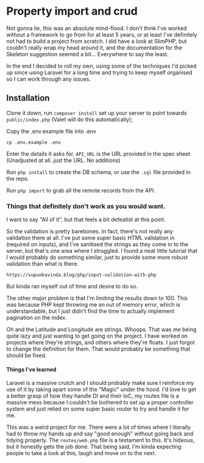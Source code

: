 # Property import and crud

Not gonna lie, this was an absolute mind-flood. I don't think I've worked without a framework to go from for at least 5 years, or at least I've definitely not had to build a project from scratch. I did have a look at SlimPHP, but couldn't really wrap my head around it, and the documentation for the Skeleton suggestion seemed a bit... Everywhere to say the least.

In the end I decided to roll my own, using some of the techniques I'd picked up since using Laravel for a long time and trying to keep myself organised so I can work through any issues.

## Installation

Clone it down, run `composer install` set up your server to point towards `public/index.php` (Valet will do this automatically);

Copy the .env.example file into .env

```cp .env.example .env```

Enter the details it asks for. `API_URL` is the URL provided in the spec sheet (Unadjusted at all. just the URL. No additions)

Run `php install` to create the DB schema, or use the `.sql` file provided in the repo.

Run `php import` to grab all the remote records from the API.

### Things that definitely don't work as you would want.

I want to say "All of it", but that feels a bit defeatist at this point.

So the validation is pretty barebones. In fact, there's not really any validation there at all. I've put some super basic HTML validation in (required on inputs), and I've sanitised the strings as they come in to the server, but that's one area where I struggled. I found a neat little tutorial that I would probably do something similar, just to provide some more robust validation than what is there.

`https://supunkavinda.blog/php/input-validation-with-php`

But kinda ran myself out of time and desire to do so.

The other major problem is that I'm limiting the results down to 100. This was because PHP kept throwing me an out of memory error, which is understandable, but I just didn't find the time to actually implement pagination on the index.

Oh and the Latitude and Longitude are strings. Whoops. That was me being quite lazy and just wanting to get going on the project. I have worked on projects where they're strings, and others where they're floats. I just forgot to change the definition for them. That would probably be something that should be fixed.

#### Things I've learned

Laravel is a massive crutch and I should probably make sure I reinforce my use of it by taking apart some of the "Magic" under the hood. I'd love to get a better grasp of how they handle DI and their IoC, my routes file is a massive mess because I couldn't be bothered to set up a proper controller system and just relied on some super basic router to try and handle it for me.

This was a weird project for me. There were a lot of times where I literally had to throw my hands up and say "good enough" without going back and tidying properly. The `routes/web.php` file is a testament to this. It's hideous, but it honestly gets the job done. That being said, I'm kinda expecting people to take a look at this, laugh and move on to the next.
